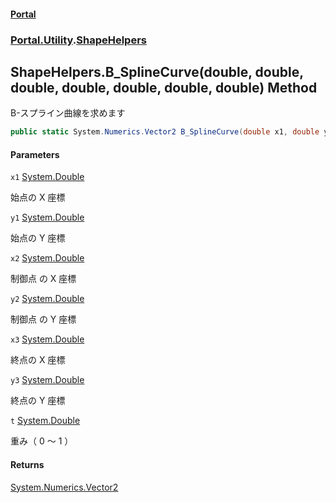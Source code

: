 #### [Portal](index.md 'index')
### [Portal.Utility](Portal.Utility.md 'Portal.Utility').[ShapeHelpers](ShapeHelpers.md 'Portal.Utility.ShapeHelpers')

## ShapeHelpers.B_SplineCurve(double, double, double, double, double, double, double) Method

B-スプライン曲線を求めます

```csharp
public static System.Numerics.Vector2 B_SplineCurve(double x1, double y1, double x2, double y2, double x3, double y3, double t);
```
#### Parameters

<a name='Portal.Utility.ShapeHelpers.B_SplineCurve(double,double,double,double,double,double,double).x1'></a>

`x1` [System.Double](https://docs.microsoft.com/en-us/dotnet/api/System.Double 'System.Double')

始点の X 座標

<a name='Portal.Utility.ShapeHelpers.B_SplineCurve(double,double,double,double,double,double,double).y1'></a>

`y1` [System.Double](https://docs.microsoft.com/en-us/dotnet/api/System.Double 'System.Double')

始点の Y 座標

<a name='Portal.Utility.ShapeHelpers.B_SplineCurve(double,double,double,double,double,double,double).x2'></a>

`x2` [System.Double](https://docs.microsoft.com/en-us/dotnet/api/System.Double 'System.Double')

制御点 の X 座標

<a name='Portal.Utility.ShapeHelpers.B_SplineCurve(double,double,double,double,double,double,double).y2'></a>

`y2` [System.Double](https://docs.microsoft.com/en-us/dotnet/api/System.Double 'System.Double')

制御点 の Y 座標

<a name='Portal.Utility.ShapeHelpers.B_SplineCurve(double,double,double,double,double,double,double).x3'></a>

`x3` [System.Double](https://docs.microsoft.com/en-us/dotnet/api/System.Double 'System.Double')

終点の X 座標

<a name='Portal.Utility.ShapeHelpers.B_SplineCurve(double,double,double,double,double,double,double).y3'></a>

`y3` [System.Double](https://docs.microsoft.com/en-us/dotnet/api/System.Double 'System.Double')

終点の Y 座標

<a name='Portal.Utility.ShapeHelpers.B_SplineCurve(double,double,double,double,double,double,double).t'></a>

`t` [System.Double](https://docs.microsoft.com/en-us/dotnet/api/System.Double 'System.Double')

重み（ 0 ～ 1 ）

#### Returns
[System.Numerics.Vector2](https://docs.microsoft.com/en-us/dotnet/api/System.Numerics.Vector2 'System.Numerics.Vector2')